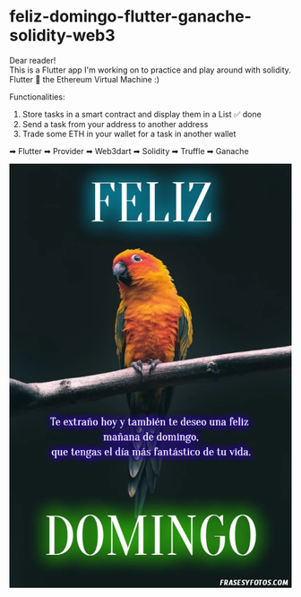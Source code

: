 # feliz-domingo-flutter-ganache-solidity-web3

Dear reader!  
This is a Flutter app I'm working on to practice and play around with solidity.  
Flutter 💖 the Ethereum Virtual Machine :)  

Functionalities:
1. Store tasks in a smart contract and display them in a List ✅ done
2. Send a task from your address to another address
3. Trade some ETH in your wallet for a task in another wallet 


➡ Flutter
➡ Provider
➡ Web3dart
➡ Solidity
➡ Truffle
➡ Ganache


![](photofeliz.jpg)
